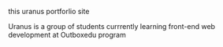 this uranus portforlio site

Uranus is a group of students currrently learning front-end web development at Outboxedu program
